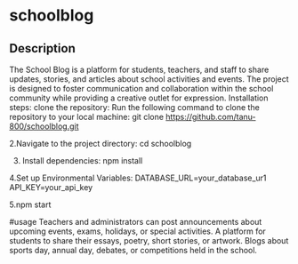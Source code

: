 # schoolblog
## Description
The School Blog is a platform for students, teachers, and staff to share updates, stories, and articles about school activities and events. The project is designed to foster communication and collaboration within the school community while providing a creative outlet for expression.
Installation steps:
clone the repository:
Run the following command to clone the repository to your local machine:
git clone https://github.com/tanu-800/schoolblog.git

2.Navigate to the project directory:
cd schoolblog

3. Install dependencies:
npm install

4.Set up Environmental Variables:
DATABASE_URL=your_database_ur1
API_KEY=your_api_key

5.npm start

#usage
Teachers and administrators can post announcements about upcoming events, exams, holidays, or special activities.
A platform for students to share their essays, poetry, short stories, or artwork.
Blogs about sports day, annual day, debates, or competitions held in the school.

